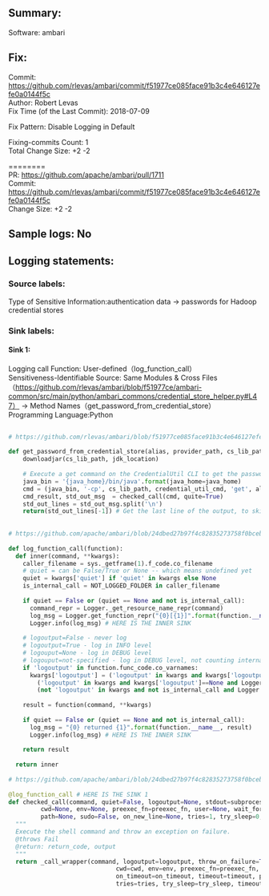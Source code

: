 ## Summary:  
Software: ambari  
## Fix:  
Commit: https://github.com/rlevas/ambari/commit/f51977ce085face91b3c4e646127efe0a0144f5c  
Author: Robert Levas  
Fix Time (of the Last Commit): 2018-07-09  
  
Fix Pattern: Disable Logging in Default  
  
Fixing-commits Count: 1  
Total Change Size: +2 -2  
  
========  
PR: https://github.com/apache/ambari/pull/1711  
Commit: https://github.com/rlevas/ambari/commit/f51977ce085face91b3c4e646127efe0a0144f5c  
Change Size: +2 -2  
## Sample logs: No  
## Logging statements:  
### Source labels:  
Type of Sensitive Information:authentication data -> passwords for Hadoop credential stores  
### Sink labels:  
#### Sink 1:  
Logging call Function:  User-defined（log_function_call）  
Sensitiveness-Identifiable Source:  Same Modules & Cross Files（https://github.com/rlevas/ambari/blob/f51977ce/ambari-common/src/main/python/ambari_commons/credential_store_helper.py#L47） -> Method Names（get_password_from_credential_store）  
Programming Language:Python  
```Python  
  
# https://github.com/rlevas/ambari/blob/f51977ce085face91b3c4e646127efe0a0144f5c/ambari-common/src/main/python/ambari_commons/credential_store_helper.py#L47-L55  
  
def get_password_from_credential_store(alias, provider_path, cs_lib_path, java_home, jdk_location):  
    downloadjar(cs_lib_path, jdk_location)  
  
    # Execute a get command on the CredentialUtil CLI to get the password for the specified alias  
    java_bin = '{java_home}/bin/java'.format(java_home=java_home)  
    cmd = (java_bin, '-cp', cs_lib_path, credential_util_cmd, 'get', alias, '-provider', provider_path)  
    cmd_result, std_out_msg  = checked_call(cmd, quite=True)  
    std_out_lines = std_out_msg.split('\n')  
    return(std_out_lines[-1]) # Get the last line of the output, to skip warnings if any.  
  
  
# https://github.com/apache/ambari/blob/24dbed27b97f4c82835273758f0bceb3334b4ef2/ambari-common/src/main/python/resource_management/core/shell.py#L51-L80  
  
def log_function_call(function):  
  def inner(command, **kwargs):  
    caller_filename = sys._getframe(1).f_code.co_filename  
    # quiet = can be False/True or None -- which means undefined yet  
    quiet = kwargs['quiet'] if 'quiet' in kwargs else None  
    is_internal_call = NOT_LOGGED_FOLDER in caller_filename  
      
    if quiet == False or (quiet == None and not is_internal_call):  
      command_repr = Logger._get_resource_name_repr(command)  
      log_msg = Logger.get_function_repr("{0}[{1}]".format(function.__name__, command_repr), kwargs)  
      Logger.info(log_msg) # HERE IS THE INNER SINK  
        
    # logoutput=False - never log  
    # logoutput=True - log in INFO level  
    # logouput=None - log in DEBUG level  
    # logouput=not-specified - log in DEBUG level, not counting internal calls  
    if 'logoutput' in function.func_code.co_varnames:  
      kwargs['logoutput'] = ('logoutput' in kwargs and kwargs['logoutput'] and Logger.isEnabledFor(logging.INFO)) or \  
        ('logoutput' in kwargs and kwargs['logoutput']==None and Logger.isEnabledFor(logging.DEBUG)) or \  
        (not 'logoutput' in kwargs and not is_internal_call and Logger.isEnabledFor(logging.DEBUG))  
         
    result = function(command, **kwargs)  
      
    if quiet == False or (quiet == None and not is_internal_call):  
      log_msg = "{0} returned {1}".format(function.__name__, result)  
      Logger.info(log_msg) # HERE IS THE INNER SINK  
        
    return result  
      
  return inner  
  
# https://github.com/apache/ambari/blob/24dbed27b97f4c82835273758f0bceb3334b4ef2/ambari-common/src/main/python/resource_management/core/shell.py#L90-L102  
  
@log_function_call # HERE IS THE SINK 1  
def checked_call(command, quiet=False, logoutput=None, stdout=subprocess32.PIPE,stderr=subprocess32.STDOUT,  
         cwd=None, env=None, preexec_fn=preexec_fn, user=None, wait_for_finish=True, timeout=None, on_timeout=None,  
         path=None, sudo=False, on_new_line=None, tries=1, try_sleep=0, timeout_kill_strategy=TerminateStrategy.TERMINATE_PARENT, returns=[0]):  
  """  
  Execute the shell command and throw an exception on failure.  
  @throws Fail  
  @return: return_code, output  
  """  
  return _call_wrapper(command, logoutput=logoutput, throw_on_failure=True, stdout=stdout, stderr=stderr,  
                              cwd=cwd, env=env, preexec_fn=preexec_fn, user=user, wait_for_finish=wait_for_finish,   
                              on_timeout=on_timeout, timeout=timeout, path=path, sudo=sudo, on_new_line=on_new_line,  
                              tries=tries, try_sleep=try_sleep, timeout_kill_strategy=timeout_kill_strategy, returns=returns)  
  
```  
